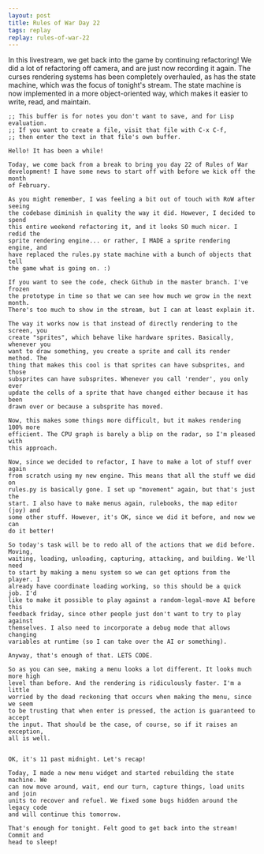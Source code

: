 ```yaml
---
layout: post
title: Rules of War Day 22
tags: replay
replay: rules-of-war-22
---
```

In this livestream, we get back into the game by continuing refactoring! We did
a lot of refactoring off camera, and are just now recording it again. The curses
rendering systems has been completely overhauled, as has the state machine,
which was the focus of tonight's stream. The state machine is now implemented in
a more object-oriented way, which makes it easier to write, read, and maintain.

    ;; This buffer is for notes you don't want to save, and for Lisp evaluation.
    ;; If you want to create a file, visit that file with C-x C-f,
    ;; then enter the text in that file's own buffer.

    Hello! It has been a while!

    Today, we come back from a break to bring you day 22 of Rules of War
    development! I have some news to start off with before we kick off the month
    of February.

    As you might remember, I was feeling a bit out of touch with RoW after seeing
    the codebase diminish in quality the way it did. However, I decided to spend
    this entire weekend refactoring it, and it looks SO much nicer. I redid the
    sprite rendering engine... or rather, I MADE a sprite rendering engine, and
    have replaced the rules.py state machine with a bunch of objects that tell
    the game what is going on. :)

    If you want to see the code, check Github in the master branch. I've frozen
    the prototype in time so that we can see how much we grow in the next month.
    There's too much to show in the stream, but I can at least explain it.

    The way it works now is that instead of directly rendering to the screen, you
    create "sprites", which behave like hardware sprites. Basically, whenever you
    want to draw something, you create a sprite and call its render method. The
    thing that makes this cool is that sprites can have subsprites, and those
    subsprites can have subsprites. Whenever you call 'render', you only ever
    update the cells of a sprite that have changed either because it has been
    drawn over or because a subsprite has moved.

    Now, this makes some things more difficult, but it makes rendering 100% more
    efficient. The CPU graph is barely a blip on the radar, so I'm pleased with
    this approach.

    Now, since we decided to refactor, I have to make a lot of stuff over again
    from scratch using my new engine. This means that all the stuff we did on
    rules.py is basically gone. I set up "movement" again, but that's just the
    start. I also have to make menus again, rulebooks, the map editor (joy) and
    some other stuff. However, it's OK, since we did it before, and now we can
    do it better!

    So today's task will be to redo all of the actions that we did before. Moving,
    waiting, loading, unloading, capturing, attacking, and building. We'll need
    to start by making a menu system so we can get options from the player. I
    already have coordinate loading working, so this should be a quick job. I'd
    like to make it possible to play against a random-legal-move AI before this
    feedback friday, since other people just don't want to try to play against
    themselves. I also need to incorporate a debug mode that allows changing
    variables at runtime (so I can take over the AI or something).

    Anyway, that's enough of that. LETS CODE.

    So as you can see, making a menu looks a lot different. It looks much more high
    level than before. And the rendering is ridiculously faster. I'm a little
    worried by the dead reckoning that occurs when making the menu, since we seem
    to be trusting that when enter is pressed, the action is guaranteed to accept
    the input. That should be the case, of course, so if it raises an exception,
    all is well.


    OK, it's 11 past midnight. Let's recap!

    Today, I made a new menu widget and started rebuilding the state machine. We
    can now move around, wait, end our turn, capture things, load units and join
    units to recover and refuel. We fixed some bugs hidden around the legacy code
    and will continue this tomorrow.

    That's enough for tonight. Felt good to get back into the stream! Commit and
    head to sleep!

